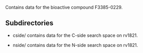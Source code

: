 Contains data for the bioactive compound F3385-0229.

## Subdirectories

- cside/ contains data for the C-side search space on rv1821.

- nside/ contains data for the N-side search space on rv1821.

